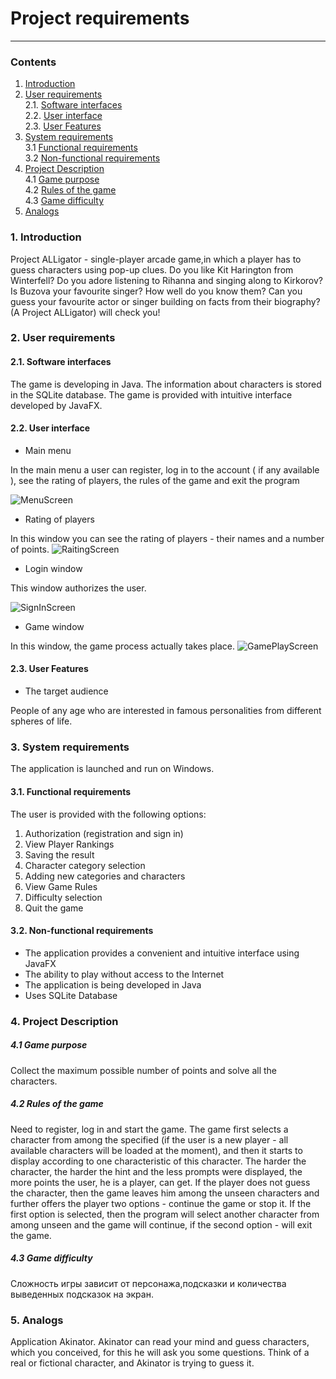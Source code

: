 # Project requirements
---
### Contents
1. [Introduction](#1)
2. [User requirements](#2) <br>
  2.1. [Software interfaces](#2.1) <br>
  2.2. [User interface](#2.2) <br>
  2.3. [User Features](#2.3) <br>
3. [System requirements](#3) <br>
  3.1 [Functional requirements](#3.1) <br>
  3.2 [Non-functional requirements](#3.2) <br>
4. [Project Description](#4) <br>
	4.1 [Game purpose](#4.1) <br>
	4.2 [Rules of the game](#4.2) <br>
	4.3 [Game difficulty](#4.3) <br>
5. [Analogs](#5) <br>

### 1. Introduction <a name="1"></a>
Project ALLigator - single-player arcade game,in which a player has to guess characters using pop-up clues.
Do you like Kit Harington from Winterfell? Do you adore listening to Rihanna and singing along to Kirkorov? Is Buzova your favourite singer? How well do you know them? Can you guess your favourite actor or singer building on facts from their biography?
(A Project ALLigator) will check you!


### 2. User requirements <a name="2"></a>
#### 2.1. Software interfaces <a name="2.1"></a>
The game is developing in Java.
The information about characters is stored in the SQLite database. The game is provided with intuitive interface developed by JavaFX.

#### 2.2. User interface <a name="2.2"></a>
  
- Main menu

In the main menu a user can register, log in to the account ( if any available ), see the rating of players, the rules of the game and exit the program

![MenuScreen](https://github.com/bar47ney/trtpo_two/blob/master/11.png)
  
- Rating of players

In this window you can see the rating of players - their names and a number of points.
![RaitingScreen](https://github.com/bar47ney/trtpo_two/blob/master/22.png)
  
- Login window

This window authorizes the user.

![SignInScreen](https://github.com/bar47ney/trtpo_two/blob/master/33.png)
  
  - Game window

In this window, the game process actually takes place.
![GamePlayScreen](https://github.com/bar47ney/trtpo_two/blob/master/44.png)

#### 2.3. User Features <a name="2.3"></a>
- The target audience

People of any age who are interested in famous personalities from different spheres of life.

### 3. System requirements <a name="3"></a>
The application is launched and run on Windows.
#### 3.1. Functional requirements <a name="3.1"></a>
The user is provided with the following options:
   1. Authorization (registration and sign in)
   2. View Player Rankings
   3. Saving the result
   4. Character category selection
   5. Adding new categories and characters
   6. View Game Rules
   7. Difficulty selection
   8. Quit the game
   
#### 3.2. Non-functional requirements <a name="3.2"></a>
- The application provides a convenient and intuitive interface using JavaFX
- The ability to play without access to the Internet
- The application is being developed in Java
- Uses SQLite Database

### 4. Project Description <a name="4"></a>
  ##### 4.1 Game purpose <a name="4.1"></a>
Collect the maximum possible number of points and solve all the characters.
  ##### 4.2 Rules of the game <a name="4.2"></a>
  Need to register, log in and start the game. The game first selects a character from among the specified (if the user is a new player - all available characters will be loaded at the moment), and then it starts to display according to one characteristic of this character. The harder the character, the harder the hint and the less prompts were displayed, the more points the user, he is a player, can get. If the player does not guess the character, then the game leaves him among the unseen characters and further offers the player two options - continue the game or stop it. If the first option is selected, then the program will select another character from among unseen and the game will continue, if the second option - will exit the game.
 ##### 4.3 Game difficulty <a name="4.3"></a>
 Сложность игры зависит от персонажа,подсказки и количества выведенных подсказок на экран. 
### 5. Analogs <a name="5"></a>
Application Akinator.
Akinator can read your mind and guess characters, which you conceived, for this he will ask you some questions. Think of a real or fictional character, and Akinator is trying to guess it.
